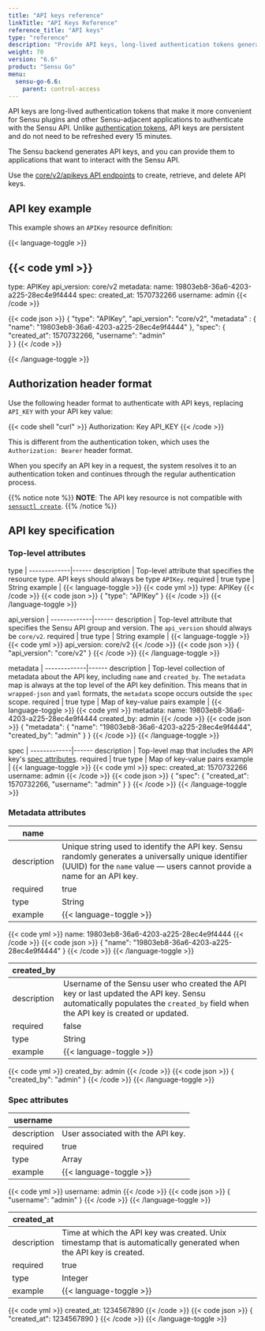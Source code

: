 ```yaml
---
title: "API keys reference"
linkTitle: "API Keys Reference"
reference_title: "API keys"
type: "reference"
description: "Provide API keys, long-lived authentication tokens generated by the Sensu backend, to applications that want to interact with the Sensu API."
weight: 70
version: "6.6"
product: "Sensu Go"
menu: 
  sensu-go-6.6:
    parent: control-access
---
```


API keys are long-lived authentication tokens that make it more convenient for Sensu plugins and other Sensu-adjacent applications to authenticate with the Sensu API.
Unlike [authentication tokens][2], API keys are persistent and do not need to be refreshed every 15 minutes.

The Sensu backend generates API keys, and you can provide them to applications that want to interact with the Sensu API.

Use the [core/v2/apikeys API endpoints][1] to create, retrieve, and delete API keys.

## API key example

This example shows an `APIKey` resource definition:

{{< language-toggle >}}

{{< code yml >}}
---
type: APIKey
api_version: core/v2
metadata:
  name: 19803eb8-36a6-4203-a225-28ec4e9f4444
spec:
  created_at: 1570732266
  username: admin
{{< /code >}}

{{< code json >}}
{
  "type": "APIKey",
  "api_version": "core/v2",
  "metadata" : {
    "name": "19803eb8-36a6-4203-a225-28ec4e9f4444"
  },
  "spec": {
    "created_at": 1570732266,
    "username": "admin"    
  }
}
{{< /code >}}

{{< /language-toggle >}}

## Authorization header format

Use the following header format to authenticate with API keys, replacing `API_KEY` with your API key value:

{{< code shell "curl" >}}
Authorization: Key API_KEY
{{< /code >}}

This is different from the authentication token, which uses the `Authorization: Bearer` header format.

When you specify an API key in a request, the system resolves it to an authentication token and continues through the regular authentication process.

{{% notice note %}}
**NOTE**: The API key resource is not compatible with [`sensuctl create`](../../../sensuctl/create-manage-resources/#create-resources).
{{% /notice %}}

## API key specification

### Top-level attributes

type         | 
-------------|------
description  | Top-level attribute that specifies the resource type. API keys should always be type `APIKey`.
required     | true
type         | String
example      | {{< language-toggle >}}
{{< code yml >}}
type: APIKey
{{< /code >}}
{{< code json >}}
{
  "type": "APIKey"
}
{{< /code >}}
{{< /language-toggle >}}

api_version  | 
-------------|------
description  | Top-level attribute that specifies the Sensu API group and version. The `api_version` should always be `core/v2`.
required     | true
type         | String
example      | {{< language-toggle >}}
{{< code yml >}}
api_version: core/v2
{{< /code >}}
{{< code json >}}
{
  "api_version": "core/v2"
}
{{< /code >}}
{{< /language-toggle >}}

metadata     | 
-------------|------
description  | Top-level collection of metadata about the API key, including `name` and `created_by`. The `metadata` map is always at the top level of the API key definition. This means that in `wrapped-json` and `yaml` formats, the `metadata` scope occurs outside the `spec` scope.
required     | true
type         | Map of key-value pairs
example      | {{< language-toggle >}}
{{< code yml >}}
metadata:
  name: 19803eb8-36a6-4203-a225-28ec4e9f4444
  created_by: admin
{{< /code >}}
{{< code json >}}
{
  "metadata": {
    "name": "19803eb8-36a6-4203-a225-28ec4e9f4444",
    "created_by": "admin"
  }
}
{{< /code >}}
{{< /language-toggle >}}

spec         | 
-------------|------
description  | Top-level map that includes the API key's [spec attributes][4].
required     | true
type         | Map of key-value pairs
example      | {{< language-toggle >}}
{{< code yml >}}
spec:
  created_at: 1570732266
  username: admin
{{< /code >}}
{{< code json >}}
{
  "spec": {
    "created_at": 1570732266,
    "username": "admin"
  }
}
{{< /code >}}
{{< /language-toggle >}}

### Metadata attributes

| name       |      |
-------------|------
description  | Unique string used to identify the API key. Sensu randomly generates a universally unique identifier (UUID) for the `name` value &mdash; users cannot provide a name for an API key.
required     | true
type         | String
example      | {{< language-toggle >}}
{{< code yml >}}
name: 19803eb8-36a6-4203-a225-28ec4e9f4444
{{< /code >}}
{{< code json >}}
{
  "name": "19803eb8-36a6-4203-a225-28ec4e9f4444"
}
{{< /code >}}
{{< /language-toggle >}}

| created_by |      |
-------------|------
description  | Username of the Sensu user who created the API key or last updated the API key. Sensu automatically populates the `created_by` field when the API key is created or updated.
required     | false
type         | String
example      | {{< language-toggle >}}
{{< code yml >}}
created_by: admin
{{< /code >}}
{{< code json >}}
{
  "created_by": "admin"
}
{{< /code >}}
{{< /language-toggle >}}

### Spec attributes

| username   |     |
-------------|------
description  | User associated with the API key.
required     | true
type         | Array
example      | {{< language-toggle >}}
{{< code yml >}}
username: admin
{{< /code >}}
{{< code json >}}
{
  "username": "admin"
}
{{< /code >}}
{{< /language-toggle >}}

| created_at |      |
-------------|------
description  | Time at which the API key was created. Unix timestamp that is automatically generated when the API key is created.
required     | true
type         | Integer
example      | {{< language-toggle >}}
{{< code yml >}}
created_at: 1234567890
{{< /code >}}
{{< code json >}}
{
  "created_at": 1234567890
}
{{< /code >}}
{{< /language-toggle >}}


[1]: ../../../api/core/apikeys/
[2]: ../../../api/other/auth/
[4]: #spec-attributes
